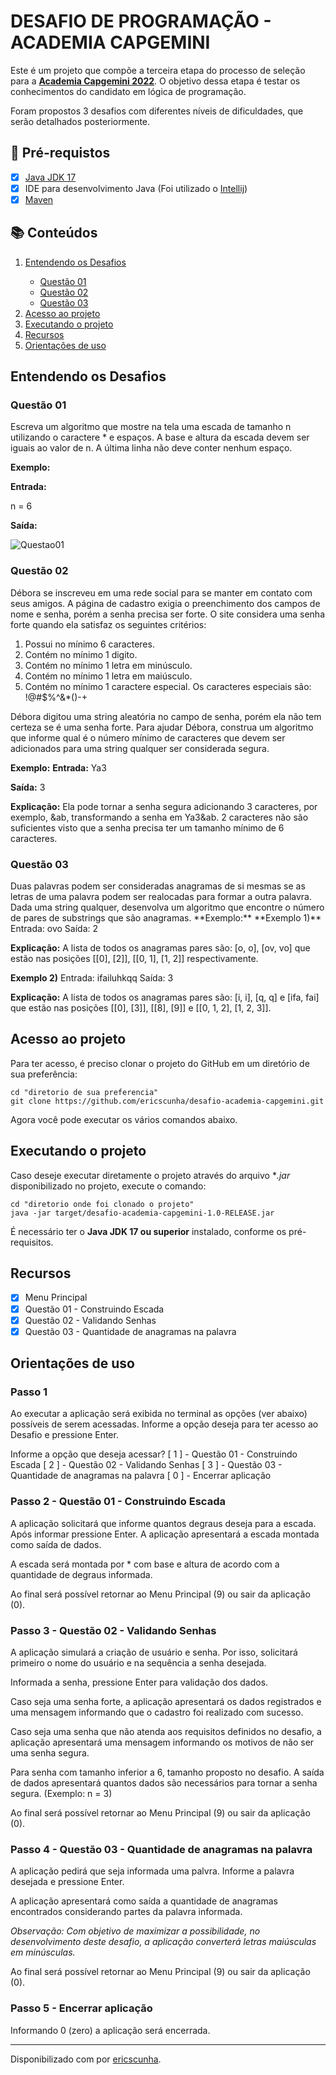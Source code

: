 <h1>
DESAFIO DE PROGRAMAÇÃO - ACADEMIA CAPGEMINI</h1>

<p>Este é um projeto que compõe a terceira etapa do processo de seleção para a <strong> <a href="http://capgemini.proway.com.br/">Academia Capgemini 2022</a></strong>. O objetivo dessa etapa é testar os conhecimentos do candidato em lógica de programação.

Foram propostos 3 desafios com diferentes níveis de dificuldades, que serão detalhados posteriormente.


<h2>
🛑 Pré-requistos
</h2>

- [x] <a href="https://www.oracle.com/java/technologies/javase/jdk17-archive-downloads.html">Java JDK 17 </a>
- [x] IDE para desenvolvimento Java (Foi utilizado o <a href="https://www.jetbrains.com/pt-br/idea/download/#section=windows">Intellij</a>)
- [x] <a href="https://maven.apache.org/download.cgi">Maven</a>

<h2> 📚 Conteúdos</h2>
<ol>
    <li><a href="#desafios">Entendendo os Desafios</a></li>
    	<ul>
            <li><a href="#questao1">Questão 01</a></li>
            <li><a href="#questao2">Questão 02</a></li>
            <li><a href="#questao3">Questão 03</a></li>
	    </ul>
    <li><a href="#projeto">Acesso ao projeto</a></li>
    <li><a href="#executando">Executando o projeto</a></li>
    <li><a href="#recurso">Recursos</a></li>
    <li><a href="#uso">Orientações de uso</a></li>
</ol>

<h2>Entendendo os Desafios<a name="#desafio"></a></h2>

<h3>Questão 01<a href="#questao1"></a></h3>
<p>
    Escreva um algoritmo que mostre na tela uma escada de tamanho n utilizando o caractere * e espaços. A base e altura da escada devem ser iguais ao valor de n. A última linha não deve conter nenhum espaço. </p>

**Exemplo:**

**Entrada:**

n = 6

**Saída:**

![Questao01](C:\Users\Eric\Documents\Questao01.png)

<h3>Questão 02<a href="#questao2"></a></h3>
<p>Débora se inscreveu em uma rede social para se manter em contato com seus amigos. A página de cadastro exigia o preenchimento dos campos de nome e senha, porém a senha precisa ser forte. O site considera uma senha forte quando ela satisfaz os seguintes critérios:</p>
<ol>
	<li>Possui no mínimo 6 caracteres.</li>
	<li>Contém no mínimo 1 digito.</li>
	<li>Contém no mínimo 1 letra em minúsculo.</li>
	<li>Contém no mínimo 1 letra em maiúsculo.</li>
	<li>Contém no mínimo 1 caractere especial. Os caracteres especiais são: !@#$%^&*()-+</li>
</ol>

<p>Débora digitou uma string aleatória no campo de senha, porém ela não tem certeza se é uma senha forte. Para ajudar Débora, construa um algoritmo que informe qual é o número mínimo de caracteres que devem ser adicionados para uma string qualquer ser considerada segura.</p>

**Exemplo:**
**Entrada:** Ya3

**Saída:**  3

**Explicação:**
Ela pode tornar a senha segura adicionando 3 caracteres, por exemplo, &ab, transformando a senha em Ya3&ab. 2 caracteres não são suficientes visto que a senha precisa ter um tamanho mínimo de 6 caracteres.

<h3>Questão 03<a href="#questao3"></a></h3>
<p>Duas palavras podem ser consideradas anagramas de si mesmas se as letras de uma palavra podem ser realocadas para formar a outra palavra. Dada uma string qualquer, desenvolva um algoritmo que encontre o número de pares de substrings que são anagramas.
**Exemplo:**
**Exemplo 1)**
Entrada: ovo
Saída: 2

**Explicação:**
A lista de todos os anagramas pares são: [o, o], [ov, vo] que estão nas posições [[0], [2]], [[0, 1], [1, 2]] respectivamente. 
    
**Exemplo 2)**
Entrada: ifailuhkqq
Saída: 3

**Explicação:**
A lista de todos os anagramas pares são: [i, i], [q, q] e [ifa, fai] que estão nas posições [[0], [3]], [[8],  [9]] e [[0, 1, 2], [1, 2, 3]].

<h2>Acesso ao projeto<a name="#projeto"></a></h2>

Para ter acesso, é preciso clonar o projeto do GitHub em um diretório de sua preferência:

```shell
cd "diretorio de sua preferencia"
git clone https://github.com/ericscunha/desafio-academia-capgemini.git
```

Agora você pode executar os vários comandos abaixo.

<h2>Executando o projeto<a name="#projeto"></a></h2>

Caso deseje executar diretamente o projeto através do arquivo **.jar* disponibilizado no projeto, execute o comando:

```shell
cd "diretorio onde foi clonado o projeto"
java -jar target/desafio-academia-capgemini-1.0-RELEASE.jar
```

É necessário ter o **Java JDK 17 ou superior** instalado, conforme os pré-requisitos.

<h2>Recursos<a name="#recurso"></a></h2>

- [x] Menu Principal
- [x] Questão 01 - Construindo Escada
- [x] Questão 02 - Validando Senhas
- [x] Questão 03 - Quantidade de anagramas na palavra

<h2>Orientações de uso<a name="#uso"></a></h2>

<h3>Passo 1</h3>
Ao executar a aplicação será exibida no terminal as opções (ver abaixo) possíveis de serem acessadas. Informe a opção deseja para ter acesso ao Desafio e pressione Enter.

Informe a opção que deseja acessar?
[ 1 ] - Questão 01 - Construindo Escada
[ 2 ] - Questão 02 - Validando Senhas
[ 3 ] - Questão 03 - Quantidade de anagramas na palavra
[ 0 ] - Encerrar aplicação

<h3>Passo 2 - Questão 01 - Construindo Escada</h3>
<p>A aplicação solicitará que informe quantos degraus deseja para a escada. Após informar pressione Enter. A aplicação apresentará a escada montada como saída de dados.</p>

<p>A escada será montada por * com base e altura de acordo com a quantidade de degraus informada.</p>

<p>Ao final será possível retornar ao Menu Principal (9) ou sair da aplicação (0).</p>

<h3>Passo 3 - Questão 02 - Validando Senhas</h3>
<p>A aplicação simulará a criação de usuário e senha. Por isso, solicitará primeiro o nome do usuário e na sequência a senha desejada.</p>

<p>Informada a senha, pressione Enter para validação dos dados.</p>

<p>Caso seja uma senha forte, a aplicação apresentará os dados registrados e uma mensagem informando que o cadastro foi realizado com sucesso.</p>

<p>Caso seja uma senha que não atenda aos requisitos definidos no desafio, a aplicação apresentará uma mensagem informando os motivos de não ser uma senha segura.</p>

<p>Para senha com tamanho inferior a 6, tamanho proposto no desafio. A saída de dados apresentará quantos dados são necessários para tornar a senha segura. (Exemplo: n = 3)</p>

<p>Ao final será possível retornar ao Menu Principal (9) ou sair da aplicação (0).</p>

<h3>Passo 4 - Questão 03 - Quantidade de anagramas na palavra</h3>
<p>A aplicação pedirá que seja informada uma palvra. Informe a palavra desejada e pressione Enter.</p>

<p>A aplicação apresentará como saída a quantidade de anagramas encontrados considerando partes da palavra informada.</p>

*Observação: Com objetivo de maximizar a possibilidade, no desenvolvimento deste desafio, a aplicação converterá letras maiúsculas em minúsculas.* 

<p>Ao final será possível retornar ao Menu Principal (9) ou sair da aplicação (0).</p>

<h3>Passo 5 - Encerrar aplicação</h3>
<p>Informando 0 (zero) a aplicação será encerrada.</p>


------------

Disponibilizado com por [ericscunha](https://www.linkedin.com/in/ericscunha/ "ericscunha").